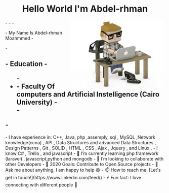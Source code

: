 
 <h1 align="center" color="red">Hello World I'm Abdel-rhman </h1>
-  
-  <img align="right" alt="GIF" width="300px" src="https://raw.githubusercontent.com/Kushal997-das/Kushal997-das/master/Profile%20generator/giphy.webp" style="max-width:100%;"> 
-  <p algin="left">
-     My Name Is Abdel-rhman Moahmmed 
-  </p>
-  <h2>
-     Education
 -     <ul>
 -        <li>
 -           Faculty Of computers and Artificial Instelligence (Cairo University)
 -        </li>
 -     </ul>
-  </h2>
-  I have experience in: C++, Java, php ,assemply, sql , MySQL ,Network knowledge(ccna) , API , Data Structures and advanced Data Structures , Design Patterns , Git , SOLID ,
    HTML , CSS , Ajax , Jquery , and Linux .
- I know C# , Trello , and javascript
- 🌱 I’m currently learning php framework (laravel) , javascript,python and mongodb
- 👯 I’m looking to collaborate with other Developers
- 🥅 2020 Goals: Contribute to Open Source projects
- 💬 Ask me about anything, I am happy to help 😄
- 📫 How to reach me: [Let's get in touch!](https://www.linkedin.com/feed/) 
- ⚡ Fun fact: I love connecting with different people 🙌
